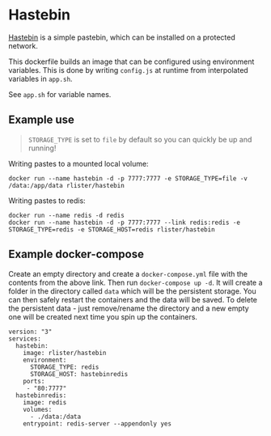 # Hastebin

[Hastebin](https://github.com/seejohnrun/haste-server) is a simple
pastebin, which can be installed on a protected network.

This dockerfile builds an image that can be configured using
environment variables. This is done by writing `config.js` at runtime
from interpolated variables in `app.sh`.

See `app.sh` for variable names.

## Example use

> `STORAGE_TYPE` is set to `file` by default so you can quickly be up and running!

Writing pastes to a mounted local volume:

```
docker run --name hastebin -d -p 7777:7777 -e STORAGE_TYPE=file -v /data:/app/data rlister/hastebin
```

Writing pastes to redis:

```
docker run --name redis -d redis
docker run --name hastebin -d -p 7777:7777 --link redis:redis -e STORAGE_TYPE=redis -e STORAGE_HOST=redis rlister/hastebin
```

## Example docker-compose

Create an empty directory and create a `docker-compose.yml` file with
the contents from the above link. Then run `docker-compose up -d`. It
will create a folder in the directory called `data` which will be the
persistent storage. You can then safely restart the containers and the
data will be saved. To delete the persistent data - just remove/rename
the directory and a new empty one will be created next time you spin
up the containers.

```
version: "3"
services:
  hastebin:
    image: rlister/hastebin
    environment:
      STORAGE_TYPE: redis
      STORAGE_HOST: hastebinredis
    ports:
     - "80:7777"
  hastebinredis:
    image: redis
    volumes:
      - ./data:/data
    entrypoint: redis-server --appendonly yes
```
